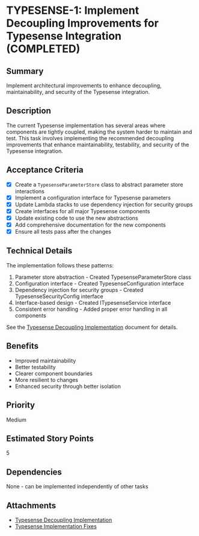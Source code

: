 # TYPESENSE-1: Implement Decoupling Improvements for Typesense Integration (COMPLETED)

## Summary

Implement architectural improvements to enhance decoupling, maintainability, and security of the Typesense integration.

## Description

The current Typesense implementation has several areas where components are tightly coupled, making the system harder to maintain and test. This task involves implementing the recommended decoupling improvements that enhance maintainability, testability, and security of the Typesense integration.

## Acceptance Criteria

- [x] Create a `TypesenseParameterStore` class to abstract parameter store interactions
- [x] Implement a configuration interface for Typesense parameters
- [x] Update Lambda stacks to use dependency injection for security groups
- [x] Create interfaces for all major Typesense components
- [x] Update existing code to use the new abstractions
- [x] Add comprehensive documentation for the new components
- [x] Ensure all tests pass after the changes

## Technical Details

The implementation follows these patterns:

1. Parameter store abstraction - Created TypesenseParameterStore class
2. Configuration interface - Created TypesenseConfiguration interface
3. Dependency injection for security groups - Created TypesenseSecurityConfig interface
4. Interface-based design - Created ITypesenseService interface
5. Consistent error handling - Added proper error handling in all components

See the [Typesense Decoupling Implementation](../IMPLEMENTATION/backend/typesense-decoupling.md) document for details.

## Benefits

- Improved maintainability
- Better testability
- Clearer component boundaries
- More resilient to changes
- Enhanced security through better isolation

## Priority

Medium

## Estimated Story Points

5

## Dependencies

None - can be implemented independently of other tasks

## Attachments

- [Typesense Decoupling Implementation](../IMPLEMENTATION/backend/typesense-decoupling.md)
- [Typesense Implementation Fixes](../CHANGES/typesense-implementation-fixes.md)
